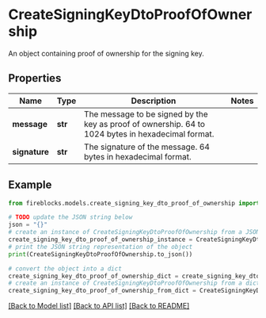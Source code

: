 # CreateSigningKeyDtoProofOfOwnership

An object containing proof of ownership for the signing key.

## Properties

Name | Type | Description | Notes
------------ | ------------- | ------------- | -------------
**message** | **str** | The message to be signed by the key as proof of ownership. 64 to 1024 bytes in hexadecimal format. | 
**signature** | **str** | The signature of the message. 64 bytes in hexadecimal format. | 

## Example

```python
from fireblocks.models.create_signing_key_dto_proof_of_ownership import CreateSigningKeyDtoProofOfOwnership

# TODO update the JSON string below
json = "{}"
# create an instance of CreateSigningKeyDtoProofOfOwnership from a JSON string
create_signing_key_dto_proof_of_ownership_instance = CreateSigningKeyDtoProofOfOwnership.from_json(json)
# print the JSON string representation of the object
print(CreateSigningKeyDtoProofOfOwnership.to_json())

# convert the object into a dict
create_signing_key_dto_proof_of_ownership_dict = create_signing_key_dto_proof_of_ownership_instance.to_dict()
# create an instance of CreateSigningKeyDtoProofOfOwnership from a dict
create_signing_key_dto_proof_of_ownership_from_dict = CreateSigningKeyDtoProofOfOwnership.from_dict(create_signing_key_dto_proof_of_ownership_dict)
```
[[Back to Model list]](../README.md#documentation-for-models) [[Back to API list]](../README.md#documentation-for-api-endpoints) [[Back to README]](../README.md)


